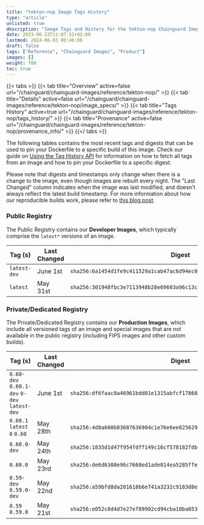 ```yaml
---
title: "tekton-nop Image Tags History"
type: "article"
unlisted: true
description: "Image Tags and History for the tekton-nop Chainguard Image"
date: 2023-06-22T11:07:52+02:00
lastmod: 2024-06-03 00:46:08
draft: false
tags: ["Reference", "Chainguard Images", "Product"]
images: []
weight: 700
toc: true
---
```


{{< tabs >}}
{{< tab title="Overview" active=false url="/chainguard/chainguard-images/reference/tekton-nop/" >}}
{{< tab title="Details" active=false url="/chainguard/chainguard-images/reference/tekton-nop/image_specs/" >}}
{{< tab title="Tags History" active=true url="/chainguard/chainguard-images/reference/tekton-nop/tags_history/" >}}
{{< tab title="Provenance" active=false url="/chainguard/chainguard-images/reference/tekton-nop/provenance_info/" >}}
{{</ tabs >}}

The following tables contains the most recent tags and digests that can be used to pin your Dockerfile to a specific build of this image. Check our guide on [Using the Tag History API](/chainguard/chainguard-images/using-the-tag-history-api/) for information on how to fetch all tags from an image and how to pin your Dockerfile to a specific digest.

Please note that digests and timestamps only change when there is a change to the image, even though images are rebuilt every night. The "Last Changed" column indicates when the image was last modified, and doesn't always reflect the latest build timestamp. For more information about how our reproducible builds work, please refer to [this blog post](https://www.chainguard.dev/unchained/reproducing-chainguards-reproducible-image-builds).

### Public Registry
The Public Registry contains our **Developer Images**, which typically comprise the `latest*` versions of an image.

| Tag (s)       | Last Changed | Digest                                                                    |
|---------------|--------------|---------------------------------------------------------------------------|
|  `latest-dev` | June 1st     | `sha256:6a1454d1fe9c411529a1cab47ac6d94ec01c05cec1c976bab97ddb315ac02b54` |
|  `latest`     | May 31st     | `sha256:301948fbc3e7113948b28e69603a96c13c8dc14e1d23b0555ea89413ad29fa68` |


### Private/Dedicated Registry
The Private/Dedicated Registry contains our **Production Images**, which include all versioned tags of an image and special images that are not available in the public registry (including FIPS images and other custom builds).

| Tag (s)                                       | Last Changed | Digest                                                                    |
|-----------------------------------------------|--------------|---------------------------------------------------------------------------|
|  `0.60-dev` `0.60.1-dev` `0-dev` `latest-dev` | June 1st     | `sha256:df6faac8a46961bdd01e1315abfcf1786878226eca59c09ef23a58f9f66c1371` |
|  `0.60.1` `latest` `0` `0.60`                 | May 28th     | `sha256:4d8a600b03687636984c1e76e6ee82562994c61d4871c08a4aa6f22f4dbc75bd` |
|  `0.60.0-dev`                                 | May 24th     | `sha256:1835d1d47f954fdff149c16cf578182fdbbaa6ccdfd3a0c8a925d386fcac19dd` |
|  `0.60.0`                                     | May 23rd     | `sha256:de6d6308e96c7668ed1ade814ea5285ffe7996ebc494ba6fb9f5c9e1f2cf015a` |
|  `0.59-dev` `0.59.0-dev`                      | May 22nd     | `sha256:a59bfd8da201618b6e741a3232c9183d8ef31fbcd2a399da1215dba036774f1a` |
|  `0.59` `0.59.0`                              | May 21st     | `sha256:e052c8d4d7e27ef89902cd94cba10ba053e05a88d1da45282fdc1744b85afdca` |

